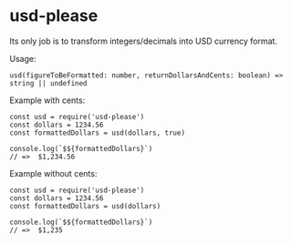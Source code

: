 # usd-please
Its only job is to transform integers/decimals into USD currency format.

Usage:
```
usd(figureToBeFormatted: number, returnDollarsAndCents: boolean) => string || undefined
```

Example with cents:
```
const usd = require('usd-please')
const dollars = 1234.56
const formattedDollars = usd(dollars, true)

console.log(`$${formattedDollars}`)
// =>  $1,234.56
```

Example without cents:
```
const usd = require('usd-please')
const dollars = 1234.56
const formattedDollars = usd(dollars)

console.log(`$${formattedDollars}`)
// =>  $1,235
```
